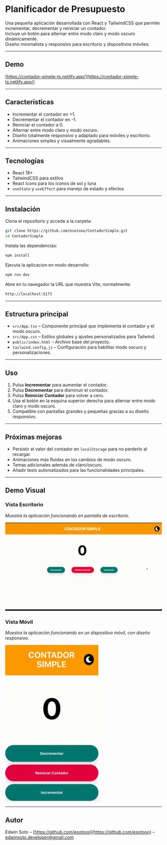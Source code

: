 # Planificador de Presupuesto

Una pequeña aplicación desarrollada con React y TailwindCSS que permite incrementar, decrementar y reiniciar un contador.  
Incluye un botón para alternar entre modo claro y modo oscuro dinámicamente.  
Diseño minimalista y responsivo para escritorio y dispositivos móviles.

---

## Demo

[https://contador-simple-ts.netlify.app/](https://contador-simple-ts.netlify.app/)

---

## Características

- Incrementar el contador en +1.
- Decrementar el contador en -1.
- Reiniciar el contador a 0.
- Alternar entre modo claro y modo oscuro.
- Diseño totalmente responsivo y adaptado para móviles y escritorio.
- Animaciones simples y visualmente agradables.

---

## Tecnologías

- React 18+
- TailwindCSS para estilos
- React Icons para los iconos de sol y luna
- `useState` y `useEffect` para manejo de estado y efectos

---

## Instalación

Clona el repositorio y accede a la carpeta:

```bash
git clone https://github.com/esotooo/ContadorSimple.git
cd ContadorSimple
```

Instala las dependencias:

```bash
npm install
```

Ejecuta la aplicacion en modo desarrollo:

```bash
npm run dev
```

Abre en tu navegador la URL que muestra Vite, normalmente:

```bash
http://localhost:5173
```
---

## Estructura principal

- `src/App.tsx` – Componente principal que implementa el contador y el modo oscuro.
- `src/App.css` – Estilos globales y ajustes personalizados para Tailwind.
- `public/index.html` – Archivo base del proyecto.
- `tailwind.config.js` – Configuración para habilitar modo oscuro y personalizaciones.

---

## Uso

1. Pulsa **Incrementar** para aumentar el contador.
2. Pulsa **Decrementar** para disminuir el contador.
3. Pulsa **Reiniciar Contador** para volver a cero.
4. Usa el botón en la esquina superior derecha para alternar entre modo claro y modo oscuro.
5. Compatible con pantallas grandes y pequeñas gracias a su diseño responsivo.

---

## Próximas mejoras

- Persistir el valor del contador en `localStorage` para no perderlo al recargar.
- Animaciones más fluidas en los cambios de modo oscuro.
- Temas adicionales además de claro/oscuro.
- Añadir tests automatizados para las funcionalidades principales.

---

## Demo Visual

### Vista Escritorio
<p><em>Muestra la aplicación funcionando en pantalla de escritorio.</em></p>
<img src="./img/contadorDesktop.gif" width="600" alt="Demo escritorio" />

### Vista Móvil
<p><em>Muestra la aplicación funcionando en un dispositivo móvil, con diseño responsivo.</em></p>
<img src="./img/contadorMobile.gif" width="300" alt="Demo móvil" />

---

## Autor

Edwin Soto – [https://github.com/esotooo](https://github.com/esotooo) – edwinsoto.developer@gmail.com

